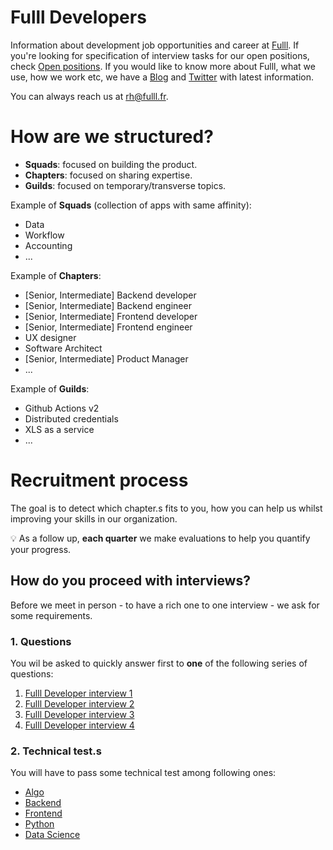 # Fulll Developers

Information about development job opportunities and career at [Fulll](https://www.fulll.fr). If you're looking for specification of interview tasks for our open positions, check [Open positions](https://www.welcometothejungle.com/fr/companies/fulll). If you would like to know more about Fulll, what we use, how we work etc, we have a [Blog](https://medium.com/inexdigital-fr) and [Twitter](https://twitter.com/InexDigital_FR) with latest information.

You can always reach us at rh@fulll.fr.

# How are we structured?

- **Squads**: focused on building the product.
- **Chapters**: focused on sharing expertise.
- **Guilds**: focused on temporary/transverse topics.

Example of **Squads** (collection of apps with same affinity):

- Data
- Workflow
- Accounting
- ...

Example of **Chapters**:

- [Senior, Intermediate] Backend developer
- [Senior, Intermediate] Backend engineer
- [Senior, Intermediate] Frontend developer
- [Senior, Intermediate] Frontend engineer
- UX designer
- Software Architect
- [Senior, Intermediate] Product Manager
- ...

Example of **Guilds**:

- Github Actions v2
- Distributed credentials
- XLS as a service
- ...

# Recruitment process

The goal is to detect which chapter.s fits to you, how you can help us whilst improving your skills in our organization.

:bulb: As a follow up, **each quarter** we make evaluations to help you quantify your progress.

## How do you proceed with interviews?

Before we meet in person - to have a rich one to one interview - we ask for some requirements.

### 1. Questions

You wil be asked to quickly answer first to **one** of the following series of questions:

1. [Fulll Developer interview 1](https://docs.google.com/forms/d/e/1FAIpQLSd5Fxl3jsBty2An22WYwBzLCKpI8skIMkc2wUR6WmOMByaoxA/viewform)
2. [Fulll Developer interview 2](https://docs.google.com/forms/d/e/1FAIpQLSfDgzGODjiblmBYZi3ZO6jb-lEK6JXgNJ2HNacbzoPkAeL-RQ/viewform)
3. [Fulll Developer interview 3](https://docs.google.com/forms/d/e/1FAIpQLSd4WL2W-F7pPjaWqTDdkt8fshfl-hYwUfxd5Mbt8QFZipQnNQ/viewform)
4. [Fulll Developer interview 4](https://docs.google.com/forms/d/e/1FAIpQLSelkDQ8ypWs9ZtxhbtnHyuFaihO6DCeNie0UBQT6cAZrP5VWA/viewform)

### 2. Technical test.s

You will have to pass some technical test among following ones:

- [Algo](./Algo)
- [Backend](./Backend)
- [Frontend](./Frontend)
- [Python](./Python)
- [Data Science](./DataScience)
